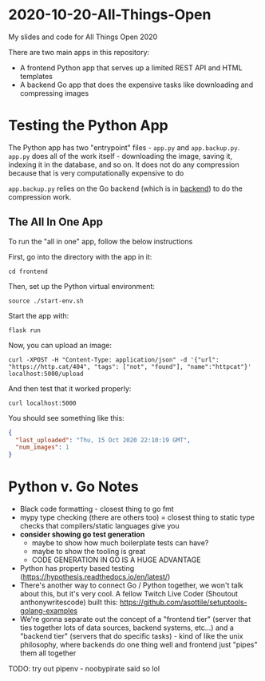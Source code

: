 # 2020-10-20-All-Things-Open

My slides and code for All Things Open 2020

There are two main apps in this repository:

- A frontend Python app that serves up a limited REST API and HTML templates
- A backend Go app that does the expensive tasks like downloading and compressing images

# Testing the Python App

The Python app has two "entrypoint" files - `app.py` and `app.backup.py`. `app.py` does all of the work itself - downloading the image, saving it, indexing it in the database, and so on. It does not do any compression because that is very computationally expensive to do

`app.backup.py` relies on the Go backend (which is in [backend](./backend)) to do the compression work.

## The All In One App

To run the "all in one" app, follow the below instructions

First, go into the directory with the app in it:

```shell
cd frontend
```

Then, set up the Python virtual environment:

```shell
source ./start-env.sh
```

Start the app with:

```shell
flask run
```

Now, you can upload an image:

```shell
curl -XPOST -H "Content-Type: application/json" -d '{"url": "https://http.cat/404", "tags": ["not", "found"], "name":"httpcat"}' localhost:5000/upload
```

And then test that it worked properly:

```shell
curl localhost:5000
```

You should see something like this:

```json
{
  "last_uploaded": "Thu, 15 Oct 2020 22:10:19 GMT",
  "num_images": 1
}
```


# Python v. Go Notes

- Black code formatting - closest thing to go fmt
- mypy type checking (there are others too) = closest thing to static type checks that compilers/static languages give you
- **consider showing go test generation**
  - maybe to show how much boilerplate tests can have?
  - maybe to show the tooling is great
  - CODE GENERATION IN GO IS A HUGE ADVANTAGE
- Python has property based testing (https://hypothesis.readthedocs.io/en/latest/)
- There's another way to connect Go / Python together, we won't talk about this, but it's very cool. A fellow Twitch Live Coder (Shoutout anthonywritescode) built this: https://github.com/asottile/setuptools-golang-examples
- We're gonna separate out the concept of a "frontend tier" (server that ties together lots of data sources, backend systems, etc...) and a "backend tier" (servers that do specific tasks) - kind of like the unix philosophy, where backends do one thing well and frontend just "pipes" them all together

TODO: try out pipenv - noobypirate said so lol
